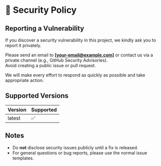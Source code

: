# 🔐 Security Policy

## Reporting a Vulnerability

If you discover a security vulnerability in this project, we kindly ask you to report it privately.

Please send an email to **[your-email@example.com]** or contact us via a private channel (e.g., GitHub Security Advisories).  
Avoid creating a public issue or pull request.

We will make every effort to respond as quickly as possible and take appropriate action.

## Supported Versions

| Version | Supported |
| ------- | --------- |
| latest  | ✅        |

## Notes

- Do **not** disclose security issues publicly until a fix is released.
- For general questions or bug reports, please use the normal issue templates.
